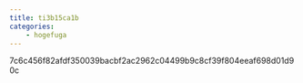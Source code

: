```yaml
---
title: ti3b15ca1b
categories:
    - hogefuga
---
```

7c6c456f82afdf350039bacbf2ac2962c04499b9c8cf39f804eeaf698d01d90c